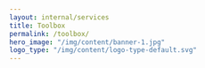 ```yaml
---
layout: internal/services
title: Toolbox
permalink: /toolbox/
hero_image: "/img/content/banner-1.jpg"
logo_type: "/img/content/logo-type-default.svg"
---
```


<!--- This child document initializes the page in Jekyll. -->